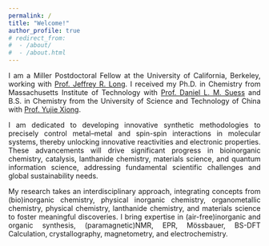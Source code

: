 ```yaml
---
permalink: /
title: "Welcome!"
author_profile: true
# redirect_from: 
#  - /about/
#  - /about.html
---
```

<html lang="en">
<head>
    <meta charset="UTF-8">
    <meta name="viewport" content="width=device-width, initial-scale=1.0">
    <title>Justified Text</title>
    <style>
        .justify-text {
            text-align: justify;
        }
    </style>
</head>
<body>


<div class="justify-text">
I am a Miller Postdoctoral Fellow at the University of California, Berkeley, working with <a href="http://alchemy.cchem.berkeley.edu/home/">Prof. Jeffrey R. Long</a>. I received my Ph.D. in Chemistry from Massachusetts Institute of Technology with <a href="https://suessgroup.mit.edu/">Prof. Daniel L. M. Suess</a> and B.S. in Chemistry from the University of Science and Technology of China with <a href="https://faculty.ustc.edu.cn/xiongyujie//">Prof. Yujie Xiong</a>.
</div>

<p></p>

<div class="justify-text">
I am dedicated to developing innovative synthetic methodologies to precisely control metal–metal and spin-spin interactions in molecular systems, thereby unlocking innovative reactivities and electronic properties. These advancements will drive significant progress in bioinorganic chemistry, catalysis, lanthanide chemistry, materials science, and quantum information science, addressing fundamental scientific challenges and global sustainability needs. 
</div>

<p></p>

<div class="justify-text">
My research takes an interdisciplinary approach, integrating concepts from (bio)inorganic chemistry, physical inorganic chemistry, organometallic chemistry, physical chemistry, lanthanide chemistry, and materials science to foster meaningful discoveries. I bring expertise in (air-free)inorganic and organic synthesis, (paramagnetic)NMR, EPR, Mössbauer, BS-DFT Calculation, crystallography, magnetometry, and electrochemistry.
</div>
</body>
</html>
